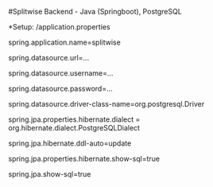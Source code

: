 #Splitwise Backend - Java (Springboot), PostgreSQL

*Setup:
/application.properties


spring.application.name=splitwise

spring.datasource.url=...

spring.datasource.username=...

spring.datasource.password=...

spring.datasource.driver-class-name=org.postgresql.Driver

spring.jpa.properties.hibernate.dialect = org.hibernate.dialect.PostgreSQLDialect

spring.jpa.hibernate.ddl-auto=update

spring.jpa.properties.hibernate.show-sql=true

spring.jpa.show-sql=true
